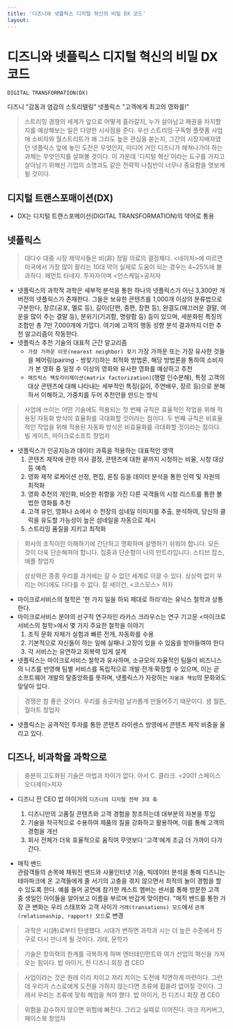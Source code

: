```yaml
---
title: '디즈니와 넷플릭스 디지털 혁신의 비밀 DX 코드'
layout: 
---
```



# 디즈니와 넷플릭스 디지털 혁신의 비밀 DX 코드  
`DIGITAL TRANSFORMATION(DX)`  


디즈니 "감동과 염감의 스토리텔링"
넷플릭스 "고객에게 최고의 영화를!"

> 스트리밍 경쟁의 세계가 앞으로 어떻게 흘러갈지, 누가 살아남고 패권을 차지할지를 예상해보는 일은 다양한 시사점을 준다. 우선 스트리밍·구독형 플랫폼 사업에 소비자와 월스트리트가 왜 그리도 높은 관심을 쏟는지, 그간의 시장지배자였던 넷플릭스 앞에 놓인 도전은 무엇인지, 미디어 거인 디즈니가 헤쳐나가야 하는 과제는 무엇인지를 살펴볼 것이다. 이 가운데 '디지털 혁신'이라는 도구를 가지고 살아남기 위해선 기업의 소명과도 같은 전략적 나침반이 너무나 중요함을 엿보게 될 것이다.


## 디지털 트랜스포매이션(DX)

* DX는 디지털 트랜스포메이션(DIGITAL TRANSFORMATION)의 약어로 통용

## 넷플릭스

> 대다수 대중 시장 제약사들은 비(非) 정밀 의료의 결정체다.
> <네이처>에 따르면 미국에서 가장 많이 팔리는 10대 약이 
> 실제로 도움이 되는 경우는 4~25%에 불과하다.
> 헤먼트 타네자. 투자자이며 <언스케일>공저자

* 넷플릭스의 과학적 과학은 세부적 분석을 통한 하나의 넷플릭스가 아닌 3,300만 개 버전의 넷플릭스가 존재한다. 그들은 보유한 콘텐츠를 1,000개 이상의 분류법으로 구분한다, 장르(공포, 멜로 등), 길이(단편, 중편, 장편 등), 완결도(매끄러운 결말, 여운을 많이 주는 결말 등), 분위기(기괴함, 명량함 등) 등이 있으며, 세분화된 특징의 조합만 총 7만 7,000개에 가깝다. 여기에 고객의 행동 성향 분석 결과까지 더한 추천 알고리즘이 작동한다.
* 넷플릭스 추천 기술의 대표적 근간 알고리즘
  * `가장 가까운 이웃(nearest neighbor) 찾기` 가장 가까운 또는 가장 유사한 것들을 페어링(pairing - 쌍찾기)하는 최적화 방법론, 해당 방법론을 통하여 소비자가 본 영화 중 일정 수 이상의 영화와 유사한 영화를 예상하고 추천
  * `매트릭스 팩토라이제이션(matrix factorization)`(행렬 인수분해), 특정 고객의 대상 콘텐츠에 대해 나타내는 세부적인 특징(길이, 주연배우, 장르 등)으로 분해하서 이해하고, 가중치를 두어 추천안을 만드는 방식

> 사업에 쓰이는 어떤 기술에도 적용되는 첫 번째 규칙은
> 효율적인 작업을 위해 적용된 자동화 방식이 효율화를 극대화할 것이라는 점이다.
> 두 번째 규칙은 비효율적인 작업을 위해 적용된 자동화 방식은
> 비효율화를 극대화할 것이라는 점이다.
> 빌 게이츠, 마이크로소프트 창업자

* 넷플릭스가 인공지능과 데이터 과흑을 적용하는 대표적인 영역
  1. 콘텐츠 제작에 관한 의사 결정, 콘텐츠에 대한 끝까지 시청하는 비율, 시청 대상 등 예측
  2. 영화 제작 로케이션 선정, 편집, 론칭 등을 데이터 분석을 통한 인력 및 자원의 최적화
  3. 영화 추천의 개인화, 비슷한 취향을 가진 다른 곡객들의 시청 리스트를 통한 볼 법한 영화를 추천
  4. 고객 유인, 영화나 쇼에서 수 천장의 섬네일 이미지를 추출, 분석하여, 당신의 클릭을 유도할 가능성이 높은 섬네일을 자동으로 제시
  5. 스트리밍 품질을 지키고 최적화

> 회사의 조직이란 이해하기에 간단하고
> 명확하며 설명하기 쉬워야 합니다.
> 모든 것이 더욱 단순해져야 합니다.
> 집중과 단순함이 나의 만트라입니다.
> 스티브 잡스, 애플 창업자

> 상상력은 종종 우리를 
> 과거에는 갈 수 없던 세계로 이끌 수 있다.
> 상상력 없이 우리는 어디에도 다다를 수 없다. 
> 칼 세이건, <코스모스> 저자

* 마이크로서비스의 철학은 '한 가지 일을 하되 제대로 하라'라는 유닉스 철학과 상통한다.
* 마이크로서비스 분야의 선구적 연구자인 라카스 크라우스는 연구 기고문 <마이크로서비스의 철학>에서 몇 가지 주요한 철학을 이야기 
  1. 조직 문화 자체가 실험과 빠른 전개, 자동화를 수용
  2. 기본적으로 자신들이 하는 일에 실패나 고장이 있을 수 있음을 받아들여야 한다
  3. 각 서비스는 유연하고 회복력 있게 설계
* 넷플릭스는 마이크로서비스 철학과 유사하며, 소규모의 자율적인 팀들이 비즈니스의 니즈를 반영해 팀별 서비스를 독립적으로 개발·전개·확장할 수 있으며, 이는 곧 소프트웨어 개발의 탈중앙화를 뜻하며, 넷플릭스가 자랑하는 `자율과 책임`의 문화와도 맞닿아 있다.

> 경쟁은 참 좋은 것이다.
> 우리를 송곳처럼 날카롭게 만들어주기 때문이다.
> 샘 월튼, 월마트 창업자

* 넷플릭스는 공격적인 투자를 통한 콘텐츠 라이센스 방영에서 콘텐츠 제작 비중을 올리고 있다.

## 디즈나, 비과학을 과학으로

> 충분히 고도화된 기술은 마법과 차이가 없다.
> 아서 C. 클라크. <2001 스페이스 오디세이>저자

* 디즈니 전 CEO 밥 아이거의 `디즈니의 디지털 전략 3대 축`
  1. 디즈니만의 고품질 콘텐츠와 고객 경험을 창조하는데 대부분의 자본을 투입
  2. 기술을 적극적으로 수용하여 제품의 질을 강화하고 활용하며, 이를 통해 고객의 경험을 개선
  3. 회사 전체가 더욱 효율적으로 움직여 무엇보다 '고객'에게 조금 더 가까이 다가간다.

* 매직 밴드  
  관람객들의 손목에 채워진 밴드와 사물인터넷 기술, 빅데이터 분석을 통해 디즈니는 테마파크에 온 고객들에게 줄 서기의 고충을 겪지 않으면서 최적의 놀이 경험을 할 수 있도록 한다. 예를 들어 공연에 참가한 캐스트 멤버는 센서를 통해 방문한 고객 중 생일인 아이들을 알아보고 이름을 부르며 반갑게 맞이한다.
  "매직 밴드를 통한 가장 큰 변화는 우리 스태프와 고객 사이가 `거래(transations) 모드`에서 `관계(relationaship, rapport) 모드`로 변경

> 과학은 시(詩)로부터 탄생했다.
> 시대가 변하면 과학과 시는
> 더 높은 수준에서 친구로 다시 만나게 될 것이다. 
> 괴테, 문학가

> 기술은 창의력의 한계를 극복하게 하며
> 엔터테인먼트와 여가 산업의 혁신을 가져오는 힘이다.
> 밥 아이거, 전 디즈니 회장 겸 CEO

> 사업이라는 것은 원래
> 이리 치이고 저리 치이는 도전에 직면하게 마련이다.
> 그런데 우리가 스스로에게 도전을 가하지 않는다면
> 조류에 휩쓸려 없어질 것이다.
> 그래서 우리는 조류에 맞춰 헤엄을 쳐야 했다.
> 밥 아이거, 전 디즈니 회장 겸 CEO

> 위험을 감수하지 않으면 위험에 빠진다.
> 그리고 실패로 이어진다.
> 마크 저커버그, 페이스북 창업자



